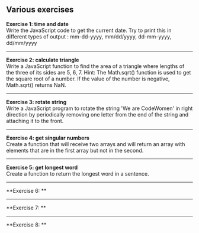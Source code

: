 ## Various exercises

**Exercise 1: time and date**  
Write the JavaScript code to get the current date.
Try to print this in different types of output :
mm-dd-yyyy, mm/dd/yyyy, dd-mm-yyyy, dd/mm/yyyy 

---

**Exercise 2: calculate triangle**  
Write a JavaScript function to find the area of a triangle where lengths of the three of its sides are 5, 6, 7.
Hint: The Math.sqrt() function is used to get the square root of a number. If the value of the number is negative, Math.sqrt() returns NaN.

---

**Exercise 3: rotate string**  
Write a JavaScript program to rotate the string 'We are CodeWomen' in right direction by periodically removing one letter from the end of the string and attaching it to the front.

---

**Exercise 4: get singular numbers**  
Create a function that will receive two arrays and will return an array with elements that are in the first array but not in the second.

---

**Exercise 5: get longest word**  
Create a function to return the longest word in a sentence.

---

**Exercise 6: **  

---

**Exercise 7: **  


---

**Exercise 8: **  
